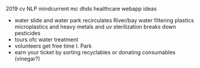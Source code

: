 2019 cv NLP mindcurrent mc dhds healthcare webapp ideas

- water slide and water park recirculates River/bay water filtering plastics microplastics and heavy metals and uv sterilization breaks down pesticides
- tours ofc water treatment
- volunteers get free time I. Park
- earn your ticket by sorting recyclables or donating consumables (vinegar?)